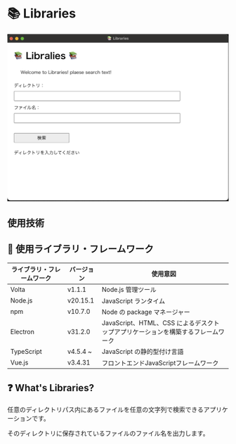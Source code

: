 ﻿# 📚 Libraries

![アプリケーション画像](/doc/assets/libraries.png)

## 使用技術

## 📡 使用ライブラリ・フレームワーク

| ライブラリ・フレームワーク | バージョン | 使用意図                                                                         |
| -------------------------- | ---------- | -------------------------------------------------------------------------------- |
| Volta                      | v1.1.1     | Node.js 管理ツール                                                               |
| Node.js                    | v20.15.1   | JavaScript ランタイム                                                            |
| npm                        | v10.7.0    | Node の package マネージャー                                                     |
| Electron                   | v31.2.0    | JavaScript、HTML、CSS によるデスクトップアプリケーションを構築するフレームワーク |
| TypeScript                 | v4.5.4 ~   | JavaScript の静的型付け言語                                                      |
| Vue.js                     | v3.4.31    | フロントエンドJavaScriptフレームワーク                                           |

## ❓ What's Libraries?

任意のディレクトリパス内にあるファイルを任意の文字列で検索できるアプリケーションです。

そのディレクトリに保存されているファイルのファイル名を出力します。
